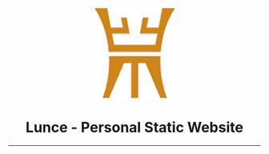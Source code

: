 <div align="center">
<img src="./favicon-180x180.png"/>

# Lunce - Personal Static Website

---

</div>